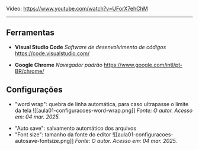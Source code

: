Vídeo: https://www.youtube.com/watch?v=UForX7ehChM

---

## Ferramentas

* **Visual Studio Code**
*Software de desenvolvimento de códigos*
https://code.visualstudio.com/

* **Google Chrome**
*Navegador padrão*
https://www.google.com/intl/pt-BR/chrome/


## Configurações

- "word wrap": quebra de linha automática, para caso ultrapasse o limite da tela
![[aula01-configuracoes-word-wrap.png]]
*Fonte: O autor. Acesso em: 04 mar. 2025.*


* "Auto save": salvamento automático dos arquivos
* "Font size": tamanho da fonte do editor
![[aula01-configuracoes-autosave-fontsize.png]]
*Fonte: O autor. Acesso em: 04 mar. 2025.*